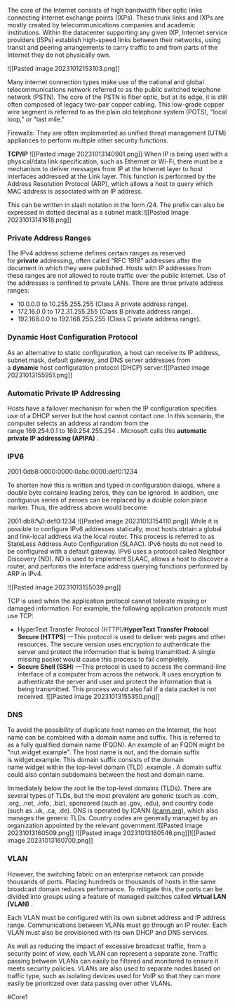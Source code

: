 The core of the Internet consists of high bandwidth fiber optic links connecting Internet exchange points (IXPs). These trunk links and IXPs are mostly created by telecommunications companies and academic institutions. Within the datacenter supporting any given IXP, Internet service providers (ISPs) establish high-speed links between their networks, using transit and peering arrangements to carry traffic to and from parts of the Internet they do not physically own.

![[Pasted image 20231012153103.png]]

Many internet connection types make use of the national and global telecommunications network referred to as the public switched telephone network (PSTN). The core of the PSTN is fiber optic, but at its edge, it is still often composed of legacy two-pair copper cabling. This low-grade copper wire segment is referred to as the plain old telephone system (POTS), "local loop," or "last mile."

Firewalls: They are often implemented as unified threat management (UTM) appliances to perform multiple other security functions.

**TCP/IP**
![[Pasted image 20231013140901.png]]
When IP is being used with a physical/data link specification, such as Ethernet or Wi-Fi, there must be a mechanism to deliver messages from IP at the Internet layer to host interfaces addressed at the Link layer. This function is performed by the Address Resolution Protocol (ARP), which allows a host to query which MAC address is associated with an IP address.

This can be written in slash notation in the form /24. The prefix can also be expressed in dotted decimal as a subnet mask:![[Pasted image 20231013141618.png]]
### Private Address Ranges

The IPv4 address scheme defines certain ranges as reserved for **private** addressing, often called "RFC 1918" addresses after the document in which they were published. Hosts with IP addresses from these ranges are not allowed to route traffic over the public Internet. Use of the addresses is confined to private LANs. There are three private address ranges:

- 10.0.0.0 to 10.255.255.255 (Class A private address range).
- 172.16.0.0 to 172.31.255.255 (Class B private address range).
- 192.168.0.0 to 192.168.255.255 (Class C private address range).


### Dynamic Host Configuration Protocol

As an alternative to static configuration, a host can receive its IP address, subnet mask, default gateway, and DNS server addresses from a **dynamic** host configuration protocol (DHCP) server.![[Pasted image 20231013155951.png]]


### Automatic Private IP Addressing

Hosts have a failover mechanism for when the IP configuration specifies use of a DHCP server but the host cannot contact one. In this scenario, the computer selects an address at random from the range 169.254.0.1 to 169.254.255.254 . Microsoft calls this **automatic private IP addressing (APIPA)** .

### IPV6
2001:0db8:0000:0000:0abc:0000:def0:1234

To shorten how this is written and typed in configuration dialogs, where a double byte contains leading zeros, they can be ignored. In addition, one contiguous series of zeroes can be replaced by a double colon place marker. Thus, the address above would become

2001:db8::abc:0:def0:1234
![[Pasted image 20231013154110.png]]
While it is possible to configure IPv6 addresses statically, most hosts obtain a global and link-local address via the local router. This process is referred to as StateLess Address Auto Configuration (SLAAC). IPv6 hosts do not need to be configured with a default gateway. IPv6 uses a protocol called Neighbor Discovery (ND). ND is used to implement SLAAC, allows a host to discover a router, and performs the interface address querying functions performed by ARP in IPv4.

![[Pasted image 20231013155039.png]]

TCP is used when the application protocol cannot tolerate missing or damaged information. For example, the following application protocols must use TCP:

- HyperText Transfer Protocol (HTTP)/**HyperText Transfer Protocol Secure (HTTPS)** —This protocol is used to deliver web pages and other resources. The secure version uses encryption to authenticate the server and protect the information that is being transmitted. A single missing packet would cause this process to fail completely.
- **Secure Shell (SSH**) —This protocol is used to access the command-line interface of a computer from across the network. It uses encryption to authenticate the server and user and protect the information that is being transmitted. This process would also fail if a data packet is not received.
![[Pasted image 20231013155350.png]]

### DNS
To avoid the possibility of duplicate host names on the Internet, the host name can be combined with a domain name and suffix. This is referred to as a fully qualified domain name (FQDN). An example of an FQDN might be "nut.widget.example". The host name is nut, and the domain suffix is widget.example. This domain suffix consists of the domain name widget within the top-level domain (TLD) .example . A domain suffix could also contain subdomains between the host and domain name.

Immediately below the root lie the top-level domains (TLDs). There are several types of TLDs, but the most prevalent are generic (such as .com, .org, .net, .info, .biz), sponsored (such as .gov, .edu), and country code (such as .uk, .ca, .de). DNS is operated by ICANN ([icann.org](https://www.icann.org/)), which also manages the generic TLDs. Country codes are generally managed by an organization appointed by the relevant government.![[Pasted image 20231013160509.png]]
![[Pasted image 20231013160546.png]]![[Pasted image 20231013160700.png]]

### VLAN
However, the switching fabric on an enterprise network can provide thousands of ports. Placing hundreds or thousands of hosts in the same broadcast domain reduces performance. To mitigate this, the ports can be divided into groups using a feature of managed switches called **virtual LAN (VLAN)** .

Each VLAN must be configured with its own subnet address and IP address range. Communications between VLANs must go through an IP router. Each VLAN must also be provisioned with its own DHCP and DNS services.

As well as reducing the impact of excessive broadcast traffic, from a security point of view, each VLAN can represent a separate zone. Traffic passing between VLANs can easily be filtered and monitored to ensure it meets security policies. VLANs are also used to separate nodes based on traffic type, such as isolating devices used for VoIP so that they can more easily be prioritized over data passing over other VLANs.

#Core1 
